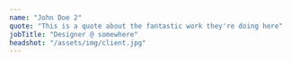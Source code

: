 ```yaml
---
name: "John Doe 2"
quote: "This is a quote about the fantastic work they're doing here"
jobTitle: "Designer @ somewhere"
headshot: "/assets/img/client.jpg"
---
```

